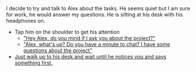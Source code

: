 I decide to try and talk to Alex about the tasks. He seems quiet but I am sure for work, he would answer my questions.
He is sitting at his desk with his headphones on. 

- Tap him on the shoulder to get his attention
    - ["Hey Alex, do you mind if I ask you about the project?"](./2.1.b/a.md)
    - ["Alex, what's up? Do you have a minute to chat? I have some questions about the project"](./2.1.b/b.md)
- [Just walk up to his desk and wait until he notices you and says something first.](./2.1.b/c.md)